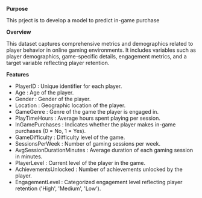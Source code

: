 **Purpose**

This prject is to develop a model to predict in-game purchase

**Overview**

This dataset captures comprehensive metrics and demographics related to player behavior in online gaming environments. It includes variables such as player demographics, game-specific details, engagement metrics, and a target variable reflecting player retention.

**Features**

- PlayerID : Unique identifier for each player.
- Age : Age of the player.
- Gender : Gender of the player.
- Location : Geographic location of the player.
- GameGenre : Genre of the game the player is engaged in.
- PlayTimeHours : Average hours spent playing per session.
- InGamePurchases : Indicates whether the player makes in-game purchases (0 = No, 1 = Yes).
- GameDifficulty : Difficulty level of the game.
- SessionsPerWeek : Number of gaming sessions per week.
- AvgSessionDurationMinutes : Average duration of each gaming session in minutes.
- PlayerLevel : Current level of the player in the game.
- AchievementsUnlocked : Number of achievements unlocked by the player.
- EngagementLevel : Categorized engagement level reflecting player retention ('High', 'Medium', 'Low').
